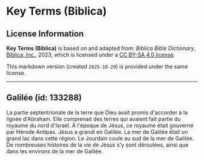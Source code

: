 # Key Terms (Biblica)

## License Information

**Key Terms (Biblica)** is based on and adapted from: _Biblica Bible Dictionary_, [Biblica, Inc.](https://www.biblica.com/), 2023, which is licensed under a [CC BY-SA 4.0 license](https://creativecommons.org/licenses/by-sa/4.0/legalcode.en).

This markdown version (created `2025-10-20`) is provided under the same license.



--------------------------------

## Galilée (id: 133288)

La partie septentrionale de la terre que Dieu avait promis d'accorder à la lignée d'Abraham. Elle comprenait des terres qui avaient fait partie du royaume du nord d'Israël. À l'époque de Jésus, ce royaume était gouverné par Hérode Antipas. Jésus a grandi en Galilée. La mer de Galilée était un grand lac dans cette région. Le Jourdain coule au sud de la mer de Galilée. De nombreuses histoires de la vie de Jésus s'y sont déroulées, ainsi que dans les environs de la mer de Galilée.


